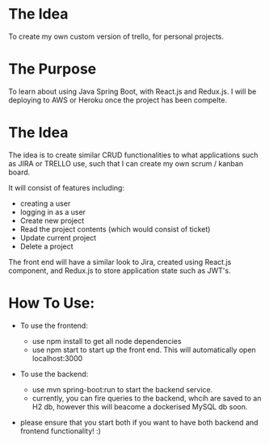 # The Idea
To create my own custom version of trello, for personal projects. 

# The Purpose

To learn about using Java Spring Boot, with React.js and Redux.js.
I will be deploying to AWS or Heroku once the project has been compelte. 

# The Idea

The idea is to create similar CRUD functionalities to what applications such as JIRA or TRELLO use, such that I can create my own scrum / kanban board.

It will consist of features including:

- creating a user
- logging in as a user
- Create new project
- Read the project contents (which would consist of ticket)
- Update current project
- Delete a project

The front end will have a similar look to Jira, created using React.js component, and Redux.js to store application state such as JWT's.

# How To Use:

- To use the frontend:
  - use npm install to get all node dependencies
  - use npm start to start up the front end. This will automatically open localhost:3000
  
- To use the backend:
  - use mvn spring-boot:run to start the backend service. 
  - currently, you can fire queries to the backend, whcih are saved to an H2 db, however this will beacome a dockerised MySQL db soon.
- please ensure that you start both if you want to have both backend and frontend functionality! :)
